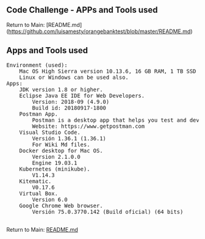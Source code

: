 ## Code Challenge - APPs and Tools used
Return to Main: [README.md] (https://github.com/luisamesty/orangebanktest/blob/master/README.md)
## Apps and Tools used
<pre>
Environment (used):
    Mac OS High Sierra version 10.13.6, 16 GB RAM, 1 TB SSD Harddisk.
    Linux or Windows can be used also.
Apps:
    JDK version 1.8 or higher.
    Eclipse Java EE IDE for Web Developers.
        Version: 2018-09 (4.9.0)
        Build id: 20180917-1800
    Postman App.
        Postman is a desktop app that helps you test and develop APIs faster and easyly.
        Website: https://www.getpostman.com
    Visual Studio Code.
        Versión 1.36.1 (1.36.1)
        For Wiki Md files.
    Docker desktop for Mac OS.
        Version 2.1.0.0
        Engine 19.03.1
    Kubernetes (minikube).
        V1.14.3
    Kitematic.
        V0.17.6
    Virtual Box.
        Version 6.0
    Google Chrome Web browser.
        Versión 75.0.3770.142 (Build oficial) (64 bits)

</pre>
Return to Main: [README.md](https://github.com/luisamesty/orangebanktest/blob/master/README.md)